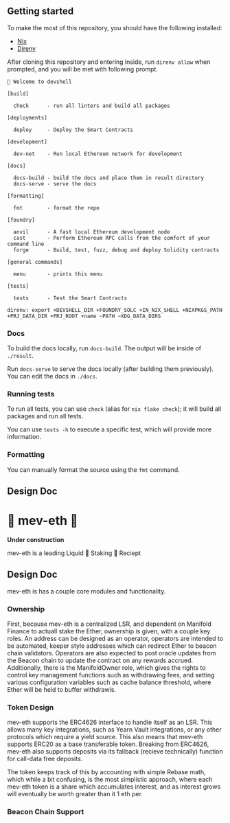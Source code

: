 ## Getting started

To make the most of this repository, you should have the following installed:

- [Nix](https://nixos.org/)
- [Direnv](https://direnv.net/)

After cloning this repository and entering inside, run `direnv allow` when prompted, and you will be met with following prompt.

```terminal
🔨 Welcome to devshell

[build]

  check      - run all linters and build all packages

[deployments]

  deploy     - Deploy the Smart Contracts

[development]

  dev-net    - Run local Ethereum network for development

[docs]

  docs-build - build the docs and place them in result directory
  docs-serve - serve the docs

[formatting]

  fmt        - format the repo

[foundry]

  anvil      - A fast local Ethereum development node
  cast       - Perform Ethereum RPC calls from the comfort of your command line
  forge      - Build, test, fuzz, debug and deploy Solidity contracts

[general commands]

  menu       - prints this menu

[tests]

  tests      - Test the Smart Contracts

direnv: export +DEVSHELL_DIR +FOUNDRY_SOLC +IN_NIX_SHELL +NIXPKGS_PATH +PRJ_DATA_DIR +PRJ_ROOT +name ~PATH ~XDG_DATA_DIRS
```

### Docs

To build the docs locally, run `docs-build`. The output will be inside of `./result`.

Run `docs-serve` to serve the docs locally (after building them previously). You can edit the docs in `./docs`.

### Running tests

To run all tests, you can use `check` (alias for `nix flake check`); it will build all packages and run all tests.

You can use `tests -h` to execute a specific test, which will provide more information.

### Formatting

You can manually format the source using the `fmt` command.

## Design Doc

# 🚧 mev-eth 🚧

**Under construction**

mev-eth is a leading Liquid 🥩 Staking 🥩 Reciept

## Design Doc

mev-eth is has a couple core modules and functionality.

### Ownership

First, because mev-eth is a centralized LSR, and dependent on Manifold Finance to actuall stake the Ether, ownership is given, with a couple key roles. An address can be designed as an operator, operators are intended to be automated, keeper style addresses which can redirect Ether to beacon chain validators. Operators are also expected to post oracle updates from the Beacon chain to update the contract on any rewards accrued. Additionally, there is the ManifoldOwner role, which gives the rights to control key management functions such as withdrawing fees, and setting various configuration variables such as cache balance threshold, where Ether will be held to buffer withdrawls.

### Token Design

mev-eth supports the ERC4626 interface to handle itself as an LSR. This allows many key integrations, such as Yearn Vault integrations, or any other protocols which require a yield source. This also means that mev-eth supports ERC20 as a base transferable token. Breaking from ERC4626, mev-eth also supports deposits via its fallback (recieve technically) function for call-data free deposits.

The token keeps track of this by accounting with simple Rebase math, which while a bit confusing, is the most simplistic approach, where each mev-eth token is a share which accumulates interest, and as interest grows will eventually be worth greater than it 1 eth per.

### Beacon Chain Support
